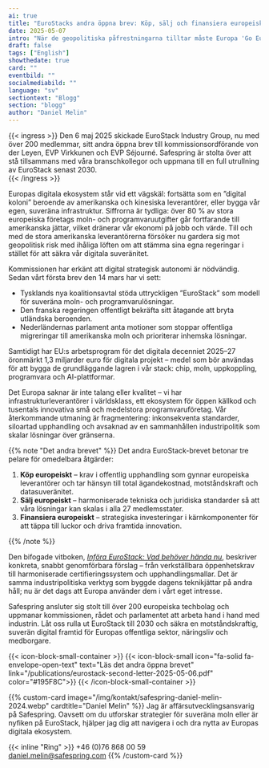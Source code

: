 ```yaml
---
ai: true
title: "EuroStacks andra öppna brev: Köp, sälj och finansiera europeiskt!"
date: 2025-05-07
intro: "När de geopolitiska påfrestningarna tilltar måste Europa 'Go European' och införa EuroStack i hela EU senast 2030 för att säkra vår digitala framtid."
draft: false
tags: ["English"]
showthedate: true
card: ""
eventbild: ""
socialmediabild: ""
language: "sv"
sectiontext: "Blogg"
section: "blogg"
author: "Daniel Melin"
---
```

{{< ingress >}}
Den 6 maj 2025 skickade EuroStack Industry Group, nu med över 200 medlemmar, sitt andra öppna brev till kommissionsordförande von der Leyen, EVP Virkkunen och EVP Séjourné. Safespring är stolta över att stå tillsammans med våra branschkollegor och uppmana till en full utrullning av EuroStack senast 2030.  
{{< /ingress >}}

Europas digitala ekosystem står vid ett vägskäl: fortsätta som en ”digital koloni” beroende av amerikanska och kinesiska leverantörer, eller bygga vår egen, suveräna infrastruktur. Siffrorna är tydliga: över 80 % av stora europeiska företags moln- och programvaruutgifter går fortfarande till amerikanska jättar, vilket dränerar vår ekonomi på jobb och värde. Till och med de stora amerikanska leverantörerna försöker nu gardera sig mot geopolitisk risk med ihåliga löften om att stämma sina egna regeringar i stället för att säkra vår digitala suveränitet.

Kommissionen har erkänt att digital strategisk autonomi är nödvändig. Sedan vårt första brev den 14 mars har vi sett:

- Tysklands nya koalitionsavtal stöda uttryckligen ”EuroStack” som modell för suveräna moln- och programvarulösningar.
- Den franska regeringen offentligt bekräfta sitt åtagande att bryta utländska beroenden.
- Nederländernas parlament anta motioner som stoppar offentliga migreringar till amerikanska moln och prioriterar inhemska lösningar.

Samtidigt har EU:s arbetsprogram för det digitala decenniet 2025–27 öronmärkt 1,3 miljarder euro för digitala projekt – medel som bör användas för att bygga de grundläggande lagren i vår stack: chip, moln, uppkoppling, programvara och AI-plattformar.

Det Europa saknar är inte talang eller kvalitet – vi har infrastrukturleverantörer i världsklass, ett ekosystem för öppen källkod och tusentals innovativa små och medelstora programvaruföretag. Vår återkommande utmaning är fragmentering: inkonsekventa standarder, siloartad upphandling och avsaknad av en sammanhållen industripolitik som skalar lösningar över gränserna.

{{% note "Det andra brevet" %}}
Det andra EuroStack-brevet betonar tre pelare för omedelbara åtgärder:

1. **Köp europeiskt** – krav i offentlig upphandling som gynnar europeiska leverantörer och tar hänsyn till total ägandekostnad, motståndskraft och datasuveränitet.
2. **Sälj europeiskt** – harmoniserade tekniska och juridiska standarder så att våra lösningar kan skalas i alla 27 medlemsstater.
3. **Finansiera europeiskt** – strategiska investeringar i kärnkomponenter för att täppa till luckor och driva framtida innovation.

{{% /note %}}

Den bifogade vitboken, _[Införa EuroStack: Vad behöver hända nu](https://euro-stack.eu/wp-content/uploads/2025/05/EuroStack-White-Paper-Final-1.pdf)_, beskriver konkreta, snabbt genomförbara förslag – från verkställbara öppenhetskrav till harmoniserade certifieringssystem och upphandlingsmallar. Det är samma industripolitiska verktyg som byggde dagens teknikjättar på andra håll; nu är det dags att Europa använder dem i vårt eget intresse.

Safespring ansluter sig stolt till över 200 europeiska techbolag och uppmanar kommissionen, rådet och parlamentet att arbeta hand i hand med industrin. Låt oss rulla ut EuroStack till 2030 och säkra en motståndskraftig, suverän digital framtid för Europas offentliga sektor, näringsliv och medborgare.

{{< icon-block-small-container >}}
{{< icon-block-small
        icon="fa-solid fa-envelope-open-text"
        text="Läs det andra öppna brevet"
        link="/publications/eurostack-second-letter-2025-05-06.pdf"
        color="#195F8C">}}
{{< /icon-block-small-container >}}

{{% custom-card image="/img/kontakt/safespring-daniel-melin-2024.webp" cardtitle="Daniel Melin" %}}
Jag är affärsutvecklingsansvarig på Safespring. Oavsett om du utforskar strategier för suveräna moln eller är nyfiken på EuroStack, hjälper jag dig att navigera i och dra nytta av Europas digitala ekosystem.

{{< inline "Ring" >}} +46 (0)76 868 00 59  
[daniel.melin@safespring.com](mailto:daniel.melin@safespring.com)
{{% /custom-card %}}